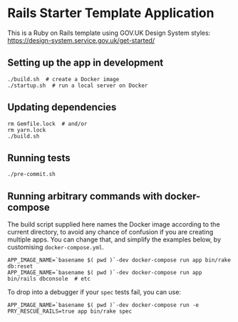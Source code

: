 # Rails Starter Template Application
This is a Ruby on Rails template using GOV.UK Design System styles: https://design-system.service.gov.uk/get-started/

## Setting up the app in development

```
./build.sh  # create a Docker image
./startup.sh  # run a local server on Docker
```

## Updating dependencies

```
rm Gemfile.lock  # and/or
rm yarn.lock
./build.sh
```

## Running tests
```
./pre-commit.sh
```

## Running arbitrary commands with docker-compose

The build script supplied here names the Docker image according to the current directory, to avoid any chance of confusion if you are creating multiple apps. You can change that, and simplify the examples below, by customising `docker-compose.yml`.

```
APP_IMAGE_NAME=`basename $( pwd )`-dev docker-compose run app bin/rake db:reset
APP_IMAGE_NAME=`basename $( pwd )`-dev docker-compose run app bin/rails dbconsole  # etc
```

To drop into a debugger if your `spec` tests fail, you can use:

```
APP_IMAGE_NAME=`basename $( pwd )`-dev docker-compose run -e PRY_RESCUE_RAILS=true app bin/rake spec
```

